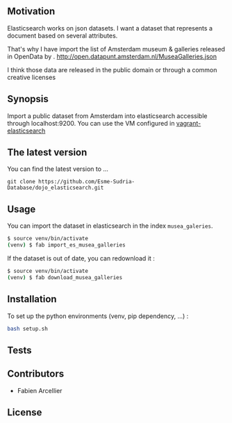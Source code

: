 ## Motivation

Elasticsearch works on json datasets. I want a dataset that represents a document based on several
attributes.

That's why I have import the list of Amsterdam museum & galleries released in OpenData by .
http://open.datapunt.amsterdam.nl/MuseaGalleries.json

I think those data are released in the public domain or through a common creative licenses

## Synopsis

Import a public dataset from Amsterdam into elasticsearch accessible through localhost:9200.
You can use the VM configured in [vagrant-elasticsearch](https://github.com/Esme-Sudria-Database/vagrant-elasticsearch)

## The latest version

You can find the latest version to ...

    git clone https://github.com/Esme-Sudria-Database/dojo_elasticsearch.git

## Usage

You can import the dataset in elasticsearch in the index ``musea_galeries``.

```bash
$ source venv/bin/activate
(venv) $ fab import_es_musea_galleries
```
If the dataset is out of date, you can redownload it :

```bash
$ source venv/bin/activate
(venv) $ fab download_musea_galleries
```

## Installation

To set up the python environments (venv, pip dependency, ...) :

```bash
bash setup.sh
```

## Tests
## Contributors

* Fabien Arcellier

## License
